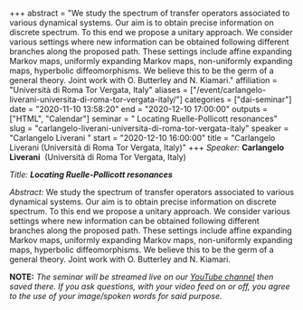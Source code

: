 +++
abstract = "We study the spectrum of transfer operators associated to various dynamical systems. Our aim is to obtain precise information on discrete spectrum. To this end we propose a unitary approach. We consider various settings where new information can be obtained following different branches along the proposed path. These settings include affine expanding Markov maps, uniformly expanding Markov maps, non-uniformly expanding maps, hyperbolic diffeomorphisms. We believe this to be the germ of a general theory. Joint work with O. Butterley and N. Kiamari."
affiliation = "Università di Roma Tor Vergata, Italy"
aliases = ["/event/carlangelo-liverani-universita-di-roma-tor-vergata-italy/"]
categories = ["dai-seminar"]
date = "2020-11-10 13:58:20"
end = "2020-12-10 17:00:00"
outputs = ["HTML", "Calendar"]
seminar = " Locating Ruelle-Pollicott resonances"
slug = "carlangelo-liverani-universita-di-roma-tor-vergata-italy"
speaker = "Carlangelo Liverani "
start = "2020-12-10 16:00:00"
title = "Carlangelo Liverani (Università di Roma Tor Vergata, Italy)"
+++
*Speaker:* **Carlangelo Liverani**  (Università di Roma Tor Vergata,
Italy)

*Title: **Locating Ruelle-Pollicott resonances***

*Abstract:* We study the spectrum of transfer operators associated to
various dynamical systems. Our aim is to obtain precise information on
discrete spectrum. To this end we propose a unitary approach. We
consider various settings where new information can be obtained
following different branches along the proposed path. These settings
include affine expanding Markov maps, uniformly expanding Markov maps,
non-uniformly expanding maps, hyperbolic diffeomorphisms. We believe
this to be the germ of a general theory. Joint work with O. Butterley
and N. Kiamari.

**NOTE:** *The seminar will be streamed live on our [YouTube
channel](https://www.youtube.com/channel/UCyNNg155G3iLS7l-qZjboyg) then
saved there. If you ask questions, with your video feed on or off, you
agree to the use of your image/spoken words for said purpose.*
